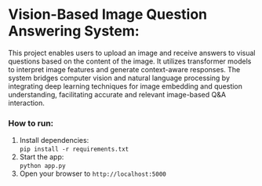 # Vision-Based Image Question Answering System:
 This project enables users to upload an image and receive  answers to visual questions based on the content of the image. It utilizes  transformer models to interpret image features and generate context-aware responses. The system bridges computer vision and natural language processing by integrating deep learning techniques for image embedding and question understanding, facilitating accurate and relevant image-based Q&A interaction.

### **How to run:**
1. Install dependencies:  
   `pip install -r requirements.txt`
2. Start the app:  
   `python app.py`
3. Open your browser to
   `http://localhost:5000`

